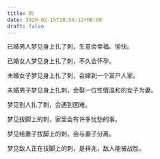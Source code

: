 ```yaml
---
title: 刺
date: 2020-02-15T20:54:12+08:00
draft: false
---
```


已婚男人梦见身上扎了刺，生意会幸福、愉快。

已婚女人梦见身上扎了刺，不久会怀孕。

未婚女子梦见身上扎了刺，会嫁到一个富户人家。

未婚男子梦见身上扎刺，会娶一位性情温和的女子为妻。

梦见别人扎了刺，会遇到困难。

梦见拔脚上的刺，家里会有许多忧愁的事。

梦见给妻子拔脚上的刺，会与妻子分离。

梦见敌人正在拔脚上的刺，是祥兆，敌人能被战胜。
